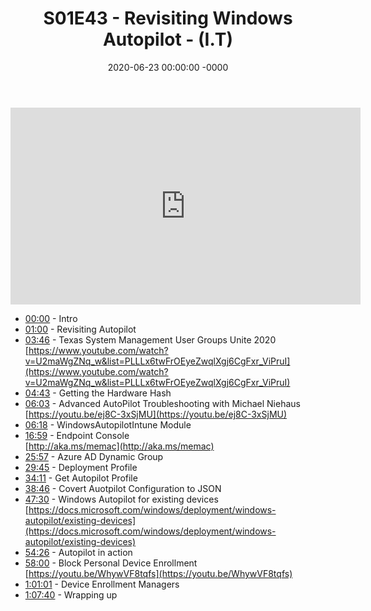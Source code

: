 ﻿---
layout: post
title: "S01E43 - Revisiting Windows Autopilot - (I.T)"
date: 2020-06-23 00:00:00 -0000
categories:
---

<iframe loading="lazy" width="560" height="315" src="https://www.youtube.com/embed/F409dff2eo4" title="YouTube video player" frameborder="0" allow="accelerometer; autoplay; clipboard-write; encrypted-media; gyroscope; picture-in-picture" allowfullscreen></iframe>

- [00:00](https://www.youtube.com/watch?v=F409dff2eo4&t=0s) - Intro  
- [01:00](https://www.youtube.com/watch?v=F409dff2eo4&t=60s) - Revisiting Autopilot  
- [03:46](https://www.youtube.com/watch?v=F409dff2eo4&t=226s) - Texas System Management User Groups Unite 2020  
[https://www.youtube.com/watch?v=U2maWgZNq_w&list=PLLLx6twFrOEyeZwqlXgj6CgFxr_ViPruI](https://www.youtube.com/watch?v=U2maWgZNq_w&list=PLLLx6twFrOEyeZwqlXgj6CgFxr_ViPruI)  
- [04:43](https://www.youtube.com/watch?v=F409dff2eo4&t=283s) - Getting the Hardware Hash  
- [06:03](https://www.youtube.com/watch?v=F409dff2eo4&t=363s) - Advanced AutoPilot Troubleshooting with Michael Niehaus  
[https://youtu.be/ej8C-3xSjMU](https://youtu.be/ej8C-3xSjMU)  
- [06:18](https://www.youtube.com/watch?v=F409dff2eo4&t=378s) - WindowsAutopilotIntune Module  
- [16:59](https://www.youtube.com/watch?v=F409dff2eo4&t=1019s) - Endpoint Console  
[http://aka.ms/memac](http://aka.ms/memac)  
- [25:57](https://www.youtube.com/watch?v=F409dff2eo4&t=1557s) - Azure AD Dynamic Group  
- [29:45](https://www.youtube.com/watch?v=F409dff2eo4&t=1785s) - Deployment Profile  
- [34:11](https://www.youtube.com/watch?v=F409dff2eo4&t=2051s) - Get Autopilot Profile  
- [38:46](https://www.youtube.com/watch?v=F409dff2eo4&t=2326s) - Covert Auotpilot Configuration to JSON  
- [47:30](https://www.youtube.com/watch?v=F409dff2eo4&t=2850s) - Windows Autopilot for existing devices  
[https://docs.microsoft.com/windows/deployment/windows-autopilot/existing-devices](https://docs.microsoft.com/windows/deployment/windows-autopilot/existing-devices)  
- [54:26](https://www.youtube.com/watch?v=F409dff2eo4&t=3266s) - Autopilot in action  
- [58:00](https://www.youtube.com/watch?v=F409dff2eo4&t=3480s) - Block Personal Device Enrollment  
[https://youtu.be/WhywVF8tqfs](https://youtu.be/WhywVF8tqfs)  
- [1:01:01](https://www.youtube.com/watch?v=F409dff2eo4&t=121s) - Device Enrollment Managers  
- [1:07:40](https://www.youtube.com/watch?v=F409dff2eo4&t=520s) - Wrapping up  


